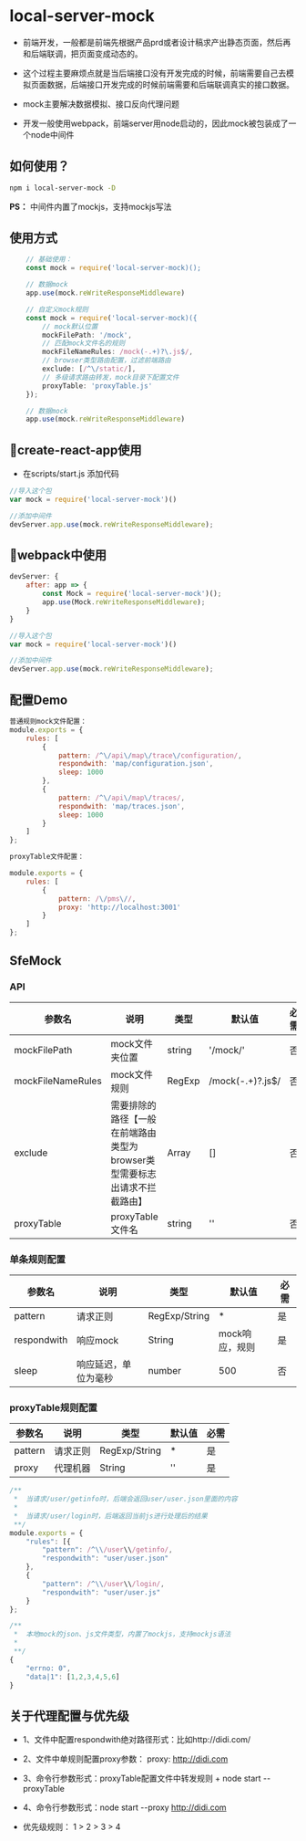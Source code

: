 # local-server-mock

* 前端开发，一般都是前端先根据产品prd或者设计稿求产出静态页面，然后再和后端联调，把页面变成动态的。

* 这个过程主要麻烦点就是当后端接口没有开发完成的时候，前端需要自己去模拟页面数据，后端接口开发完成的时候前端需要和后端联调真实的接口数据。

* mock主要解决数据模拟、接口反向代理问题

* 开发一般使用webpack，前端server用node启动的，因此mock被包装成了一个node中间件

## 如何使用？

```bash
npm i local-server-mock -D
```
<strong>PS：</strong> 中间件内置了mockjs，支持mockjs写法

## 使用方式

```js
    // 基础使用： 
    const mock = require('local-server-mock)();

    // 数据mock
    app.use(mock.reWriteResponseMiddleware)
```

```js
    // 自定义mock规则
    const mock = require('local-server-mock)({
        // mock默认位置
        mockFilePath: '/mock',
        // 匹配mock文件名的规则
        mockFileNameRules: /mock(-.+)?\.js$/,
        // browser类型路由配置，过滤前端路由
        exclude: [/^\/static/],
        // 多级请求路由转发，mock目录下配置文件
        proxyTable: 'proxyTable.js'
    });

    // 数据mock
    app.use(mock.reWriteResponseMiddleware)
```

## create-react-app使用

- 在scripts/start.js 添加代码

```js
//导入这个包
var mock = require('local-server-mock')()

//添加中间件
devServer.app.use(mock.reWriteResponseMiddleware);
```

## webpack中使用

```js
devServer: {
    after: app => {
        const Mock = require('local-server-mock')();
        app.use(Mock.reWriteResponseMiddleware);
    }
}
```

```js
//导入这个包
var mock = require('local-server-mock')()

//添加中间件
devServer.app.use(mock.reWriteResponseMiddleware);
```

## 配置Demo

```js
普通规则mock文件配置：
module.exports = {
    rules: [
        {
            pattern: /^\/api\/map\/trace\/configuration/,
            respondwith: 'map/configuration.json',
            sleep: 1000
        },
        {
            pattern: /^\/api\/map\/traces/,
            respondwith: 'map/traces.json',
            sleep: 1000
        }
    ]
};
```

```js
proxyTable文件配置：

module.exports = {
    rules: [
        {
            pattern: /\/pms\//,
            proxy: 'http://localhost:3001'
        }
    ]
};
```

## SfeMock

### API

| 参数名 | 说明 | 类型 | 默认值 | 必需 |
| -------- | ----------- | ---- | ------- | --------- |
| mockFilePath | mock文件夹位置 | string | '/mock/' | 否 |
| mockFileNameRules | mock文件规则 | RegExp | /mock(-.+)?\.js$/ | 否 |
| exclude | 需要排除的路径【一般在前端路由类型为browser类型需要标志出请求不拦截路由】 | Array | [] | 否 |
| proxyTable | proxyTable文件名 | string | '' | 否 |

### 单条规则配置

| 参数名 | 说明 | 类型 | 默认值 | 必需 |
| -------- | ----------- | ---- | ------- | --------- |
| pattern | 请求正则 | RegExp/String | * | 是 |
| respondwith | 响应mock | String | mock响应，规则 | 是 |
| sleep | 响应延迟，单位为毫秒 | number | 500 | 否 |

### proxyTable规则配置

| 参数名 | 说明 | 类型 | 默认值 | 必需 |
| -------- | ----------- | ---- | ------- | --------- |
| pattern | 请求正则 | RegExp/String | * | 是 |
| proxy | 代理机器 | String | '' | 是 |

```js
/**
 *  当请求/user/getinfo时，后端会返回user/user.json里面的内容
 * 
 *  当请求/user/login时，后端返回当前js进行处理后的结果
 **/
module.exports = {
    "rules": [{
        "pattern": /^\\/user\\/getinfo/,
        "respondwith": "user/user.json"
    },
    {
        "pattern": /^\\/user\\/login/,
        "respondwith": "user/user.js"
    }
};
```

```js
/**
 *  本地mock的json、js文件类型，内置了mockjs，支持mockjs语法
 * 
 **/
{
    "errno: 0", 
    "data|1": [1,2,3,4,5,6]
}
```

## 关于代理配置与优先级

- 1、文件中配置respondwith绝对路径形式：比如http://didi.com/

- 2、文件中单规则配置proxy参数： proxy: http://didi.com

- 3、命令行参数形式：proxyTable配置文件中转发规则 + node start --proxyTable 

- 4、命令行参数形式：node start --proxy http://didi.com

* 优先级规则： 1 > 2 > 3 > 4